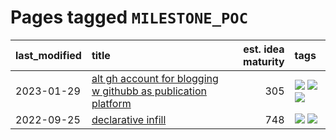 # Pages tagged `MILESTONE_POC`

|last_modified|title|est. idea maturity|tags
|:---|:---|---:|:---|
|2023-01-29|[alt gh account for blogging w githubb as publication platform](../alt_gh_account_for_blogging.md)|305|[![](https://img.shields.io/badge/tag-MILESTONE_POC-5e378d)](../tags/MILESTONE_POC.md) [![](https://img.shields.io/badge/tag-publication-29349d)](../tags/publication.md) [![](https://img.shields.io/badge/tag-wip-4072a1)](../tags/wip.md)|
|2022-09-25|[declarative infill](../declarative-infill.md)|748|[![](https://img.shields.io/badge/tag-MILESTONE_POC-5e378d)](../tags/MILESTONE_POC.md) [![](https://img.shields.io/badge/tag-experimental-77485f)](../tags/experimental.md)|
